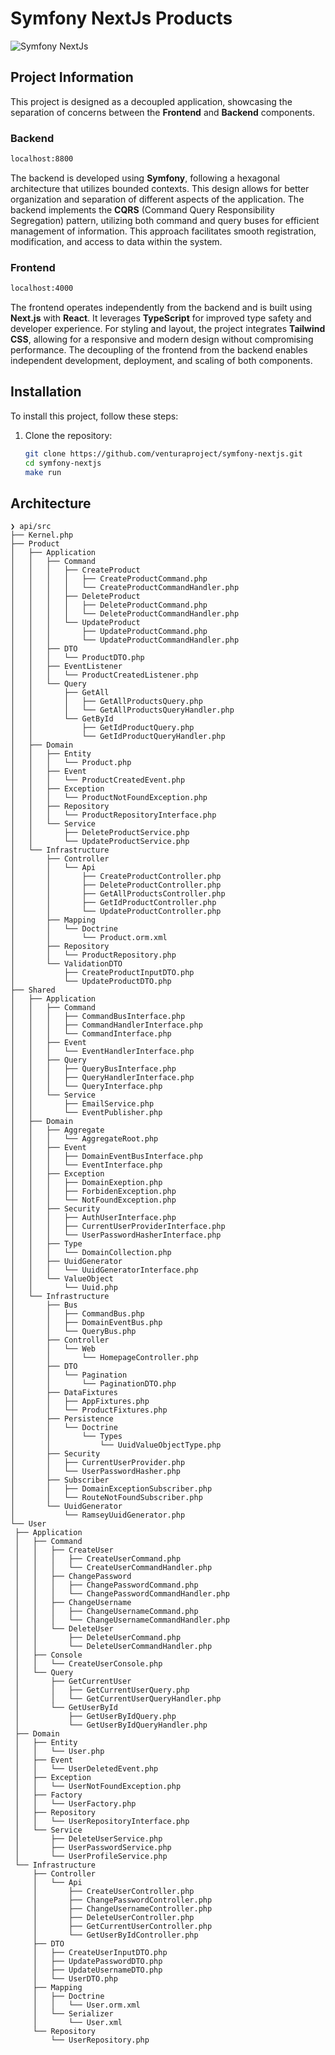 # Symfony NextJs Products

![Symfony NextJs](https://i.ibb.co/hBgv0X8/symfony-project.png)

## Project Information

This project is designed as a decoupled application, showcasing the separation of concerns between the **Frontend** and **Backend** components.

### Backend
```bash
localhost:8800
```

The backend is developed using **Symfony**, following a hexagonal architecture that utilizes bounded contexts. This design allows for better organization and separation of different aspects of the application. The backend implements the **CQRS** (Command Query Responsibility Segregation) pattern, utilizing both command and query buses for efficient management of information. This approach facilitates smooth registration, modification, and access to data within the system.

### Frontend
```bash
localhost:4000
```

The frontend operates independently from the backend and is built using **Next.js** with **React**. It leverages **TypeScript** for improved type safety and developer experience. For styling and layout, the project integrates **Tailwind CSS**, allowing for a responsive and modern design without compromising performance. The decoupling of the frontend from the backend enables independent development, deployment, and scaling of both components.



## Installation

To install this project, follow these steps:

1. Clone the repository:
   ```bash
   git clone https://github.com/venturaproject/symfony-nextjs.git
   cd symfony-nextjs
   make run


## Architecture
   ```
❯ api/src
├── Kernel.php
├── Product
│   ├── Application
│   │   ├── Command
│   │   │   ├── CreateProduct
│   │   │   │   ├── CreateProductCommand.php
│   │   │   │   └── CreateProductCommandHandler.php
│   │   │   ├── DeleteProduct
│   │   │   │   ├── DeleteProductCommand.php
│   │   │   │   └── DeleteProductCommandHandler.php
│   │   │   └── UpdateProduct
│   │   │       ├── UpdateProductCommand.php
│   │   │       └── UpdateProductCommandHandler.php
│   │   ├── DTO
│   │   │   └── ProductDTO.php
│   │   ├── EventListener
│   │   │   └── ProductCreatedListener.php
│   │   └── Query
│   │       ├── GetAll
│   │       │   ├── GetAllProductsQuery.php
│   │       │   └── GetAllProductsQueryHandler.php
│   │       └── GetById
│   │           ├── GetIdProductQuery.php
│   │           └── GetIdProductQueryHandler.php
│   ├── Domain
│   │   ├── Entity
│   │   │   └── Product.php
│   │   ├── Event
│   │   │   └── ProductCreatedEvent.php
│   │   ├── Exception
│   │   │   └── ProductNotFoundException.php
│   │   ├── Repository
│   │   │   └── ProductRepositoryInterface.php
│   │   └── Service
│   │       ├── DeleteProductService.php
│   │       └── UpdateProductService.php
│   └── Infrastructure
│       ├── Controller
│       │   └── Api
│       │       ├── CreateProductController.php
│       │       ├── DeleteProductController.php
│       │       ├── GetAllProductsController.php
│       │       ├── GetIdProductController.php
│       │       └── UpdateProductController.php
│       ├── Mapping
│       │   └── Doctrine
│       │       └── Product.orm.xml
│       ├── Repository
│       │   └── ProductRepository.php
│       └── ValidationDTO
│           ├── CreateProductInputDTO.php
│           └── UpdateProductDTO.php
├── Shared
│   ├── Application
│   │   ├── Command
│   │   │   ├── CommandBusInterface.php
│   │   │   ├── CommandHandlerInterface.php
│   │   │   └── CommandInterface.php
│   │   ├── Event
│   │   │   └── EventHandlerInterface.php
│   │   ├── Query
│   │   │   ├── QueryBusInterface.php
│   │   │   ├── QueryHandlerInterface.php
│   │   │   └── QueryInterface.php
│   │   └── Service
│   │       ├── EmailService.php
│   │       └── EventPublisher.php
│   ├── Domain
│   │   ├── Aggregate
│   │   │   └── AggregateRoot.php
│   │   ├── Event
│   │   │   ├── DomainEventBusInterface.php
│   │   │   └── EventInterface.php
│   │   ├── Exception
│   │   │   ├── DomainExeption.php
│   │   │   ├── ForbidenException.php
│   │   │   └── NotFoundException.php
│   │   ├── Security
│   │   │   ├── AuthUserInterface.php
│   │   │   ├── CurrentUserProviderInterface.php
│   │   │   └── UserPasswordHasherInterface.php
│   │   ├── Type
│   │   │   └── DomainCollection.php
│   │   ├── UuidGenerator
│   │   │   └── UuidGeneratorInterface.php
│   │   └── ValueObject
│   │       └── Uuid.php
│   └── Infrastructure
│       ├── Bus
│       │   ├── CommandBus.php
│       │   ├── DomainEventBus.php
│       │   └── QueryBus.php
│       ├── Controller
│       │   └── Web
│       │       └── HomepageController.php
│       ├── DTO
│       │   └── Pagination
│       │       └── PaginationDTO.php
│       ├── DataFixtures
│       │   ├── AppFixtures.php
│       │   └── ProductFixtures.php
│       ├── Persistence
│       │   └── Doctrine
│       │       └── Types
│       │           └── UuidValueObjectType.php
│       ├── Security
│       │   ├── CurrentUserProvider.php
│       │   └── UserPasswordHasher.php
│       ├── Subscriber
│       │   ├── DomainExceptionSubscriber.php
│       │   └── RouteNotFoundSubscriber.php
│       └── UuidGenerator
│           └── RamseyUuidGenerator.php
└── User
    ├── Application
    │   ├── Command
    │   │   ├── CreateUser
    │   │   │   ├── CreateUserCommand.php
    │   │   │   └── CreateUserCommandHandler.php
    │   │   ├── ChangePassword
    │   │   │   ├── ChangePasswordCommand.php
    │   │   │   └── ChangePasswordCommandHandler.php
    │   │   ├── ChangeUsername
    │   │   │   ├── ChangeUsernameCommand.php
    │   │   │   └── ChangeUsernameCommandHandler.php
    │   │   └── DeleteUser
    │   │       ├── DeleteUserCommand.php
    │   │       └── DeleteUserCommandHandler.php
    │   ├── Console
    │   │   └── CreateUserConsole.php
    │   └── Query
    │       ├── GetCurrentUser
    │       │   ├── GetCurrentUserQuery.php
    │       │   └── GetCurrentUserQueryHandler.php
    │       └── GetUserById
    │           ├── GetUserByIdQuery.php
    │           └── GetUserByIdQueryHandler.php
    ├── Domain
    │   ├── Entity
    │   │   └── User.php
    │   ├── Event
    │   │   └── UserDeletedEvent.php
    │   ├── Exception
    │   │   └── UserNotFoundException.php
    │   ├── Factory
    │   │   └── UserFactory.php
    │   ├── Repository
    │   │   └── UserRepositoryInterface.php
    │   └── Service
    │       ├── DeleteUserService.php
    │       ├── UserPasswordService.php
    │       └── UserProfileService.php
    └── Infrastructure
        ├── Controller
        │   └── Api
        │       ├── CreateUserController.php
        │       ├── ChangePasswordController.php
        │       ├── ChangeUsernameController.php
        │       ├── DeleteUserController.php
        │       ├── GetCurrentUserController.php
        │       └── GetUserByIdController.php
        ├── DTO
        │   ├── CreateUserInputDTO.php
        │   ├── UpdatePasswordDTO.php
        │   ├── UpdateUsernameDTO.php
        │   └── UserDTO.php
        ├── Mapping
        │   ├── Doctrine
        │   │   └── User.orm.xml
        │   └── Serializer
        │       └── User.xml
        └── Repository
            └── UserRepository.php